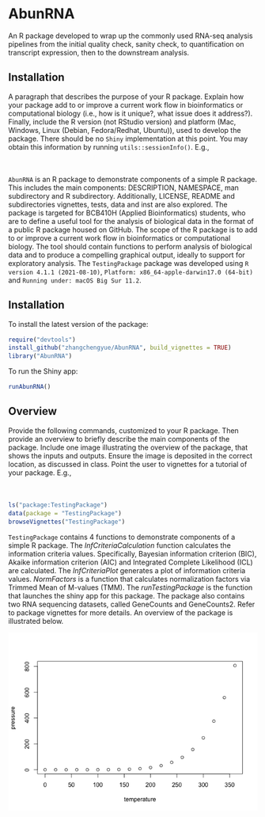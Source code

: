 
<!-- README.md is generated from README.Rmd. Please edit that file -->

# AbunRNA

An R package developed to wrap up the commonly used RNA-seq analysis
pipelines from the initial quality check, sanity check, to
quantification on transcript expression, then to the downstream
analysis.

<!-- badges: start -->
<!-- badges: end -->

## Installation

A paragraph that describes the purpose of your R package. Explain how
your package add to or improve a current work flow in bioinformatics or
computational biology (i.e., how is it unique?, what issue does it
address?). Finally, include the R version (not RStudio version) and
platform (Mac, Windows, Linux (Debian, Fedora/Redhat, Ubuntu)), used to
develop the package. There should be no `Shiny` implementation at this
point. You may obtain this information by running
`utils::sessionInfo()`. E.g., <br> <br> <br>

`AbunRNA` is an R package to demonstrate components of a simple R
package. This includes the main components: DESCRIPTION, NAMESPACE, man
subdirectory and R subdirectory. Additionally, LICENSE, README and
subdirectories vignettes, tests, data and inst are also explored. The
package is targeted for BCB410H (Applied Bioinformatics) students, who
are to define a useful tool for the analysis of biological data in the
format of a public R package housed on GitHub. The scope of the R
package is to add to or improve a current work flow in bioinformatics or
computational biology. The tool should contain functions to perform
analysis of biological data and to produce a compelling graphical
output, ideally to support for exploratory analysis. The
`TestingPackage` package was developed using
`R version 4.1.1 (2021-08-10)`,
`Platform: x86_64-apple-darwin17.0 (64-bit)` and
`Running under: macOS Big Sur 11.2`.

## Installation

To install the latest version of the package:

``` r
require("devtools")
install_github("zhangchengyue/AbunRNA", build_vignettes = TRUE)
library("AbunRNA")
```

To run the Shiny app:

``` r
runAbunRNA()
```

## Overview

Provide the following commands, customized to your R package. Then
provide an overview to briefly describe the main components of the
package. Include one image illustrating the overview of the package,
that shows the inputs and outputs. Ensure the image is deposited in the
correct location, as discussed in class. Point the user to vignettes for
a tutorial of your package. E.g., <br> <br> <br>

``` r
ls("package:TestingPackage")
data(package = "TestingPackage") 
browseVignettes("TestingPackage")
```

`TestingPackage` contains 4 functions to demonstrate components of a
simple R package. The *InfCriteriaCalculation* function calculates the
information criteria values. Specifically, Bayesian information
criterion (BIC), Akaike information criterion (AIC) and Integrated
Complete Likelihood (ICL) are calculated. The *InfCriteriaPlot*
generates a plot of information criteria values. *NormFactors* is a
function that calculates normalization factors via Trimmed Mean of
M-values (TMM). The *runTestingPackage* is the function that launches
the shiny app for this package. The package also contains two RNA
sequencing datasets, called GeneCounts and GeneCounts2. Refer to package
vignettes for more details. An overview of the package is illustrated
below.

![](./inst/figures/README-pressure-1.png)
